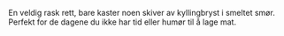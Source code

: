 En veldig rask rett, bare kaster noen skiver av kyllingbryst i smeltet smør. Perfekt for de dagene du ikke har tid eller humør til å lage mat.